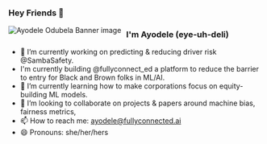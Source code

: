 ### Hey Friends 👋
<img src="Dazzling data_profiule.png"
     alt="Ayodele Odubela Banner image"
     style="float: left; margin-right: 10px;" />

### I'm Ayodele (eye-uh-deli)

- 🔭 I’m currently working on predicting & reducing driver risk @SambaSafety.
- I'm currently building @fullyconnect_ed a platform to reduce the barrier to entry for Black and Brown folks in ML/AI.
- 🌱 I’m currently learning how to make corporations focus on equity-building ML models.
- 👯 I’m looking to collaborate on projects & papers around machine bias, fairness metrics, 
- 📫 How to reach me: ayodele@fullyconnected.ai
- 😄 Pronouns: she/her/hers


